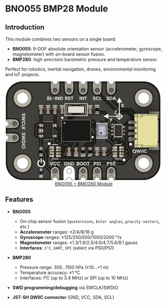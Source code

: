 # BNO055 BMP28 Module

## Introduction
This module combines two sensors on a single board:

- **BNO055**: 9-DOF absolute orientation sensor (accelerometer, gyroscope, magnetometer) with on-board sensor fusion.  
- **BMP280**: high-precision barometric pressure and temperature sensor.

Perfect for robotics, inertial navigation, drones, environmental monitoring and IoT projects.

<div align="center">
    <a href="#"><img src="hardware/resources/img/unit_top_v_00x_sku_EU0091.png" width="500px"><br/>BNO055 + BMO280 Module</a>
    <br/>


</div>

## Features

- **BNO055**  
  - On-chip sensor fusion (`quaternions`, `Euler angles`, `gravity vectors`, etc.)  
  - **Accelerometer** ranges: ±2/4/8/16 g  
  - **Gyroscope** ranges: ±125/250/500/1000/2000 °/s  
  - **Magnetometer** ranges: ±1.3/1.9/2.5/4.0/4.7/5.6/8.1 gauss  
  - **Interfaces**: `I²C`, `UART`, `SPI` (select via PS0/PS1)  

- **BMP280**  
  - Pressure range: 300…1100 hPa (±10…+1 m)  
  - Temperature accuracy: ±1 °C  
  - Interfaces: I²C (up to 3.4 MHz) or SPI (up to 10 MHz)  
  
- **SWD programming/debugging** via SWCLK/SWDIO  
- **JST-SH QWIIC connector** (GND, VCC, SDA, SCL)  